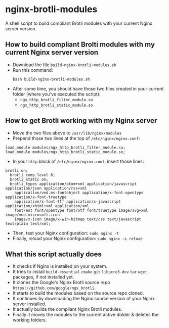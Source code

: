# nginx-brotli-modules
A shell script to build compliant Brotli modules with your current Nginx server version.

## How to build compliant Brolti modules with my current Nginx server version
- Download the file ``build-nginx-brotli-modules.sh``
- Run this command:
  ```
  bash build-nginx-brotli-modules.sh
  ```
- After some time, you should have those two files created in your current folder (where you've executed the script):
  - ``ngx_http_brotli_filter_module.so``
  - ``ngx_http_brotli_static_module.so``
 
## How to get Brotli working with my Nginx server
- Move the two files above to ``/usr/lib/nginx/modules``
- Prepend those two lines at the top of ``/etc/nginx/nginx.conf``:
```
load_module modules/ngx_http_brotli_filter_module.so;
load_module modules/ngx_http_brotli_static_module.so;
```
- In your ``http`` block of ``/etc/nginx/nginx.conf``, insert those lines:
```
brotli on;
  brotli_comp_level 6;
  brotli_static on;
  brotli_types application/atom+xml application/javascript application/json application/rss+xml
    application/vnd.ms-fontobject application/x-font-opentype application/x-font-truetype
    application/x-font-ttf application/x-javascript application/xhtml+xml application/xml
    font/eot font/opentype font/otf font/truetype image/svg+xml image/vnd.microsoft.icon
    image/x-icon image/x-win-bitmap text/css text/javascript text/plain text/xml;
```
- Then, test your Nginx configuration: ``sudo nginx -t``
- Finally, reload your Nginx configuration: ``sudo nginx -s reload``

## What this script actually does
- It checks if Nginx is installed on your system.
- It tries to install ``build-essential`` ``cmake`` ``git`` ``libpcre3-dev`` ``tar`` ``wget`` packages, if not installed yet.
- It clones the Google's Nginx Brotli source repo ``https://github.com/google/ngx_brotli``.
- It starts to build the modules based on the source repo cloned.
- It continues by downloading the Nginx source version of your Nginx server installed.
- It actually builds the compliant Nginx Brotli modules.
- Finally it moves the modules to the current active dolder & deletes the working folders.
